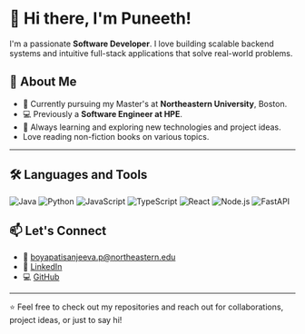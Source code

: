 # 👋 Hi there, I'm Puneeth!

I'm a passionate **Software Developer**. I love building scalable backend systems and intuitive full-stack applications that solve real-world problems.

## 🚀 About Me

- 🔭 Currently pursuing my Master's at **Northeastern University**, Boston.
- 💻 Previously a **Software Engineer at HPE**.
- 🌱 Always learning and exploring new technologies and project ideas.
- Love reading non-fiction books on various topics.

---

## 🛠️ Languages and Tools

![Java](https://img.shields.io/badge/Java-007396?style=for-the-badge&logo=java&logoColor=white)
![Python](https://img.shields.io/badge/Python-3776AB?style=for-the-badge&logo=python&logoColor=white)
![JavaScript](https://img.shields.io/badge/JavaScript-F7DF1E?style=for-the-badge&logo=javascript&logoColor=black)
![TypeScript](https://img.shields.io/badge/TypeScript-3178C6?style=for-the-badge&logo=typescript&logoColor=white)
![React](https://img.shields.io/badge/React-20232A?style=for-the-badge&logo=react&logoColor=61DAFB)
![Node.js](https://img.shields.io/badge/Node.js-339933?style=for-the-badge&logo=nodedotjs&logoColor=white)
![FastAPI](https://img.shields.io/badge/FastAPI-009688?style=for-the-badge&logo=fastapi&logoColor=white)


## 📫 Let's Connect

- 📧 [boyapatisanjeeva.p@northeastern.edu](mailto:boyapatisanjeeva.p@northeastern.edu)  
- 🔗 [LinkedIn](https://linkedin.com/in/b-s-puneeth)  
- 💻 [GitHub](https://github.com/puneeth-bs)

---

⭐ Feel free to check out my repositories and reach out for collaborations, project ideas, or just to say hi!

